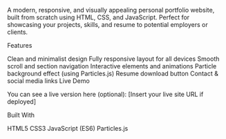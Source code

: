 A modern, responsive, and visually appealing personal portfolio website, built from scratch using HTML, CSS, and JavaScript. Perfect for showcasing your projects, skills, and resume to potential employers or clients.

Features

Clean and minimalist design
Fully responsive layout for all devices
Smooth scroll and section navigation
Interactive elements and animations
Particle background effect (using Particles.js)
Resume download button
Contact & social media links
 Live Demo

You can see a live version here (optional):
[Insert your live site URL if deployed]

Built With

HTML5
CSS3
JavaScript (ES6)
Particles.js
